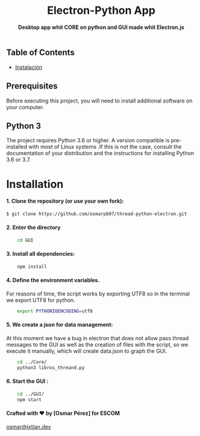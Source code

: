 <div align="center">
  <h1>Electron-Python App</h1>
</div>

<div align="center">
  <strong>Desktop app whit CORE on python and GUI made whit Electron.js </strong>
</div>

<br>

## Table of Contents
- [Instalación](#install)



## Prerequisites
Before executing this project, you will need to install additional software on your computer.

## Python 3
The project requires Python 3.6 or higher. A version compatible is pre-installed with most of Linux systems .If this is not the case, consult the documentation of your distribution and the instructions for installing Python 3.6 or 3.7.

<h1 id="install" >Installation</h1>

#### 1. Clone the repository (or use your own fork):

```sh
$ git clone https://github.com/osmarpb97/thread-python-electron.git
```
#### 2. Enter the directory
```sh
    cd GUI
```
#### 3. Install all dependencies:

```sh
    npm install
```


#### 4. Define the environment variables.
For reasons of time, the script works by exporting UTF8 so in the terminal we export UTF8 for python.

```sh
    export PYTHONIOENCODING=utf8
```
#### 5. We create a json for data management:
At this moment we have a bug in electron that does not allow pass thread messages to the GUI as well as
the creation of files with the script, so we execute it manually, which will create data.json to graph the GUI.

```sh
    cd ../Core/
    python3 libros_threand.py
```

#### 6. Start the GUI :

```sh
    cd ../GUI/
    npm start
```

#### Crafted with ❤️ by [Osmar Pérez] for ESCOM
osmar@ixtlan.dev
<br>